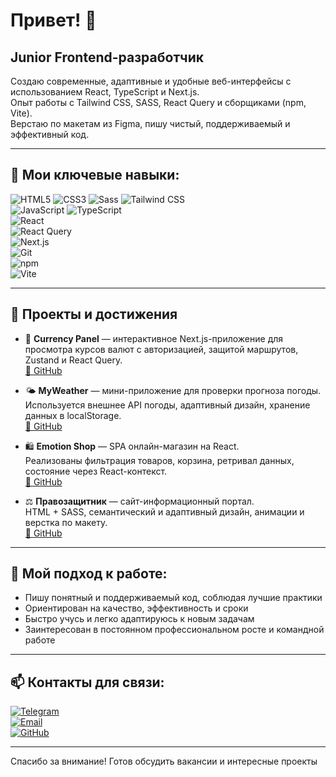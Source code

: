 # Привет! 👋

## Junior Frontend-разработчик  
Создаю современные, адаптивные и удобные веб-интерфейсы с использованием React, TypeScript и Next.js.  
Опыт работы с Tailwind CSS, SASS, React Query и сборщиками (npm, Vite).  
Верстаю по макетам из Figma, пишу чистый, поддерживаемый и эффективный код.

---

## 🚀 Мои ключевые навыки:

![HTML5](https://img.shields.io/badge/HTML5-E34F26?style=flat&logo=html5&logoColor=white) 
![CSS3](https://img.shields.io/badge/CSS3-1572B6?style=flat&logo=css3&logoColor=white) 
![Sass](https://img.shields.io/badge/Sass-CC6699?style=flat&logo=sass&logoColor=white) 
![Tailwind CSS](https://img.shields.io/badge/Tailwind_CSS-06B6D4?style=flat&logo=tailwind-css&logoColor=white)  
![JavaScript](https://img.shields.io/badge/JavaScript-F7DF1E?style=flat&logo=javascript&logoColor=black) 
![TypeScript](https://img.shields.io/badge/TypeScript-3178C6?style=flat&logo=typescript&logoColor=white)  
![React](https://img.shields.io/badge/React-61DAFB?style=flat&logo=react&logoColor=black)  
![React Query](https://img.shields.io/badge/React_Query-FF4154?style=flat&logo=reactquery&logoColor=white)  
![Next.js](https://img.shields.io/badge/Next.js-000000?style=flat&logo=next.js&logoColor=white)  
![Git](https://img.shields.io/badge/Git-F05032?style=flat&logo=git&logoColor=white)  
![npm](https://img.shields.io/badge/npm-CB3837?style=flat&logo=npm&logoColor=white)  
![Vite](https://img.shields.io/badge/Vite-646CFF?style=flat&logo=vite&logoColor=white)  

---

## 📂 Проекты и достижения

- 💱 **Currency Panel** — интерактивное Next.js-приложение для просмотра курсов валют с авторизацией, защитой маршрутов, Zustand и React Query.  
  [🔗 GitHub](https://github.com/Killerka769/currency-panel)

- 🌤 **MyWeather** — мини-приложение для проверки прогноза погоды.  
  Используется внешнее API погоды, адаптивный дизайн, хранение данных в localStorage.  
  [🔗 GitHub](https://github.com/Killerka769/myweather)

- 🛍️ **Emotion Shop** — SPA онлайн-магазин на React.  
  Реализованы фильтрация товаров, корзина, ретривал данных, состояние через React-контекст.  
  [🔗 GitHub](https://github.com/Killerka769/emotion-shop)

- ⚖️ **Правозащитник** — сайт-информационный портал.  
  HTML + SASS, семантический и адаптивный дизайн, анимации и верстка по макету.  
  [🔗 GitHub](https://github.com/Killerka769/pravozashitnik) 

---

## 🎯 Мой подход к работе:

- Пишу понятный и поддерживаемый код, соблюдая лучшие практики  
- Ориентирован на качество, эффективность и сроки  
- Быстро учусь и легко адаптируюсь к новым задачам  
- Заинтересован в постоянном профессиональном росте и командной работе  

---

## 📫 Контакты для связи:

[![Telegram](https://img.shields.io/badge/Telegram-26A5E4?style=flat&logo=telegram&logoColor=white)](https://t.me/KillerkaXD)  
[![Email](https://img.shields.io/badge/Email-D14836?style=flat&logo=gmail&logoColor=white)](mailto:Killerka01.666@gmail.com)  
[![GitHub](https://img.shields.io/badge/GitHub-181717?style=flat&logo=github&logoColor=white)](https://github.com/Killerka769)  

---

Спасибо за внимание! Готов обсудить вакансии и интересные проекты


<!--
**Killerka769/Killerka769** is a ✨ _special_ ✨ repository because its `README.md` (this file) appears on your GitHub profile.

Here are some ideas to get you started:

- 🔭 I’m currently working on ...
- 🌱 I’m currently learning ...
- 👯 I’m looking to collaborate on ...
- 🤔 I’m looking for help with ...
- 💬 Ask me about ...
- 📫 How to reach me: ...
- 😄 Pronouns: ...
- ⚡ Fun fact: ...
-->
